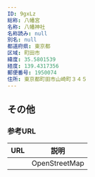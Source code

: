 ```yaml
---
ID: 9gxLz
総称: 八幡宮
名称: 八幡神社
名称読み: null
別名: null
都道府県: 東京都
区域: 町田市
緯度: 35.5801539
経度: 139.4317356
郵便番号: 1950074
住所: 東京都町田市山崎町３４５
---
```


## その他

### 参考URL

| URL | 説明          |
| --- | ------------- |
|     | OpenStreetMap |
